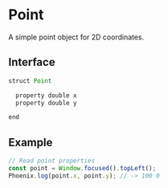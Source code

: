 # Point

A simple point object for 2D coordinates.

## Interface

```javascript
struct Point

  property double x
  property double y

end
```

## Example

```javascript
// Read point properties
const point = Window.focused().topLeft();
Phoenix.log(point.x, point.y); // -> 100 0
```
